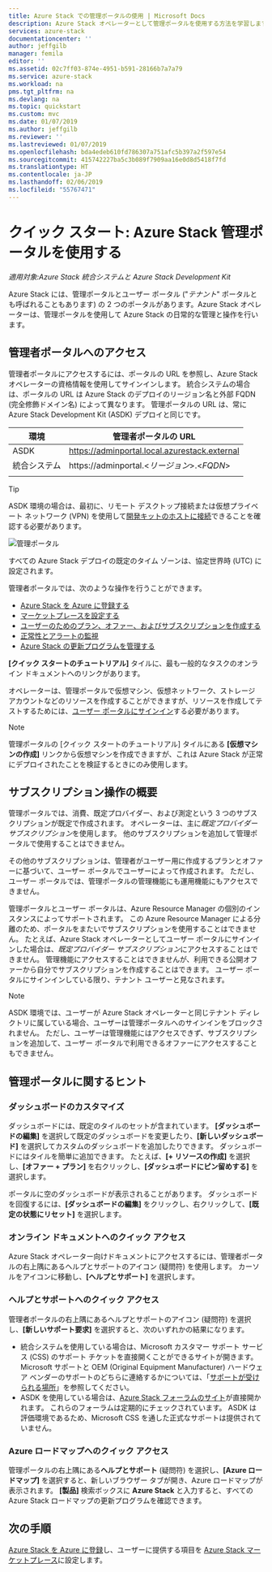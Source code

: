 ```yaml
---
title: Azure Stack での管理ポータルの使用 | Microsoft Docs
description: Azure Stack オペレーターとして管理ポータルを使用する方法を学習します。
services: azure-stack
documentationcenter: ''
author: jeffgilb
manager: femila
editor: ''
ms.assetid: 02c7ff03-874e-4951-b591-28166b7a7a79
ms.service: azure-stack
ms.workload: na
pms.tgt_pltfrm: na
ms.devlang: na
ms.topic: quickstart
ms.custom: mvc
ms.date: 01/07/2019
ms.author: jeffgilb
ms.reviewer: ''
ms.lastreviewed: 01/07/2019
ms.openlocfilehash: bda4edeb610fd786307a751afc5b397a2f597e54
ms.sourcegitcommit: 415742227ba5c3b089f7909aa16e0d8d5418f7fd
ms.translationtype: HT
ms.contentlocale: ja-JP
ms.lasthandoff: 02/06/2019
ms.locfileid: "55767471"
---
```

# <a name="quickstart-use-the-azure-stack-administration-portal"></a>クイック スタート: Azure Stack 管理ポータルを使用する

*適用対象:Azure Stack 統合システムと Azure Stack Development Kit*

Azure Stack には、管理ポータルとユーザー ポータル ("*テナント*" ポータルとも呼ばれることもあります) の 2 つのポータルがあります。Azure Stack オペレーターは、管理ポータルを使用して Azure Stack の日常的な管理と操作を行います。

## <a name="access-the-administrator-portal"></a>管理者ポータルへのアクセス

管理者ポータルにアクセスするには、ポータルの URL を参照し、Azure Stack オペレーターの資格情報を使用してサインインします。 統合システムの場合は、ポータルの URL は Azure Stack のデプロイのリージョン名と外部 FQDN (完全修飾ドメイン名) によって異なります。 管理ポータルの URL は、常に Azure Stack Development Kit (ASDK) デプロイと同じです。 

| 環境 | 管理者ポータルの URL |   
| -- | -- | 
| ASDK| https://adminportal.local.azurestack.external  |
| 統合システム | https://adminportal.&lt;*リージョン*&gt;.&lt;*FQDN*&gt; | 
| | |

> [!TIP]
> ASDK 環境の場合は、最初に、リモート デスクトップ接続または仮想プライベート ネットワーク (VPN) を使用して[開発キットのホストに接続](azure-stack-connect-azure-stack.md)できることを確認する必要があります。

 ![管理ポータル](media/azure-stack-manage-portals/admin-portal.png)

すべての Azure Stack デプロイの既定のタイム ゾーンは、協定世界時 (UTC) に設定されます。 

管理者ポータルでは、次のような操作を行うことができます。

* [Azure Stack を Azure に登録する](azure-stack-registration.md)
* [マーケットプレースを設定する](azure-stack-download-azure-marketplace-item.md)
* [ユーザーのためのプラン、オファー、およびサブスクリプションを作成する](azure-stack-plan-offer-quota-overview.md)
* [正常性とアラートの監視](azure-stack-monitor-health.md)
* [Azure Stack の更新プログラムを管理する](azure-stack-updates.md)

**[クイック スタートのチュートリアル]** タイルに、最も一般的なタスクのオンライン ドキュメントへのリンクがあります。

オペレーターは、管理ポータルで仮想マシン、仮想ネットワーク、ストレージ アカウントなどのリソースを作成することができますが、リソースを作成してテストするためには、[ユーザー ポータルにサインイン](user/azure-stack-use-portal.md)する必要があります。

>[!NOTE]
>管理ポータルの [クイック スタートのチュートリアル] タイルにある **[仮想マシンの作成]** リンクから仮想マシンを作成できますが、これは Azure Stack が正常にデプロイされたことを検証するときにのみ使用します。

## <a name="understand-subscription-behavior"></a>サブスクリプション操作の概要

管理ポータルでは、消費、既定プロバイダー、および測定という 3 つのサブスクリプションが既定で作成されます。 オペレーターは、主に*既定プロバイダー サブスクリプション*を使用します。 他のサブスクリプションを追加して管理ポータルで使用することはできません。 

その他のサブスクリプションは、管理者がユーザー用に作成するプランとオファーに基づいて、ユーザー ポータルでユーザーによって作成されます。 ただし、ユーザー ポータルでは、管理ポータルの管理機能にも運用機能にもアクセスできません。

管理ポータルとユーザー ポータルは、Azure Resource Manager の個別のインスタンスによってサポートされます。 この Azure Resource Manager による分離のため、ポータルをまたいでサブスクリプションを使用することはできません。 たとえば、Azure Stack オペレーターとしてユーザー ポータルにサインインした場合は、*既定プロバイダー サブスクリプション*にアクセスすることはできません。 管理機能にアクセスすることはできませんが、利用できる公開オファーから自分でサブスクリプションを作成することはできます。 ユーザー ポータルにサインインしている限り、テナント ユーザーと見なされます。

  >[!NOTE]
  >ASDK 環境では、ユーザーが Azure Stack オペレーターと同じテナント ディレクトリに属している場合、ユーザーは管理ポータルへのサインインをブロックされません。 ただし、ユーザーは管理機能にはアクセスできず、サブスクリプションを追加して、ユーザー ポータルで利用できるオファーにアクセスすることもできません。

## <a name="administration-portal-tips"></a>管理ポータルに関するヒント

### <a name="customize-the-dashboard"></a>ダッシュボードのカスタマイズ

ダッシュボードには、既定のタイルのセットが含まれています。 **[ダッシュボードの編集]** を選択して既定のダッシュボードを変更したり、**[新しいダッシュボード]** を選択してカスタムのダッシュボードを追加したりできます。 ダッシュボードにはタイルを簡単に追加できます。 たとえば、**[+ リソースの作成]** を選択し、**[オファー + プラン]** を右クリックし、**[ダッシュボードにピン留めする]** を選択します。

ポータルに空のダッシュボードが表示されることがあります。 ダッシュボードを回復するには、**[ダッシュボードの編集]** をクリックし、右クリックして、**[既定の状態にリセット]** を選択します。

### <a name="quick-access-to-online-documentation"></a>オンライン ドキュメントへのクイック アクセス

Azure Stack オペレーター向けドキュメントにアクセスするには、管理者ポータルの右上隅にあるヘルプとサポートのアイコン (疑問符) を使用します。 カーソルをアイコンに移動し、**[ヘルプとサポート]** を選択します。

### <a name="quick-access-to-help-and-support"></a>ヘルプとサポートへのクイック アクセス

管理者ポータルの右上隅にあるヘルプとサポートのアイコン (疑問符) を選択し、**[新しいサポート要求]** を選択すると、次のいずれかの結果になります。

- 統合システムを使用している場合は、Microsoft カスタマー サポート サービス (CSS) のサポート チケットを直接開くことができるサイトが開きます。 Microsoft サポートと OEM (Original Equipment Manufacturer) ハードウェア ベンダーのサポートのどちらに連絡するかについては、「[サポートが受けられる場所](azure-stack-manage-basics.md#where-to-get-support)」を参照してください。
- ASDK を使用している場合は、[Azure Stack フォーラムのサイト](https://social.msdn.microsoft.com/Forums/home?forum=AzureStack)が直接開かれます。 これらのフォーラムは定期的にチェックされています。 ASDK は評価環境であるため、Microsoft CSS を通した正式なサポートは提供されていません。

### <a name="quick-access-to-the-azure-roadmap"></a>Azure ロードマップへのクイック アクセス

管理ポータルの右上隅にある**ヘルプとサポート** (疑問符) を選択し、**[Azure ロードマップ]** を選択すると、新しいブラウザー タブが開き、Azure ロードマップが表示されます。 **[製品]** 検索ボックスに **Azure Stack** と入力すると、すべての Azure Stack ロードマップの更新プログラムを確認できます。

## <a name="next-steps"></a>次の手順

[Azure Stack を Azure に登録](azure-stack-registration.md)し、ユーザーに提供する項目を [Azure Stack マーケットプレース](azure-stack-marketplace.md)に設定します。 
